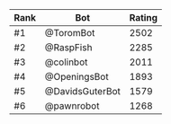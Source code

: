 Rank|Bot|Rating
---|---|---
#1|@ToromBot|2502
#2|@RaspFish|2285
#3|@colinbot|2011
#4|@OpeningsBot|1893
#5|@DavidsGuterBot|1579
#6|@pawnrobot|1268
